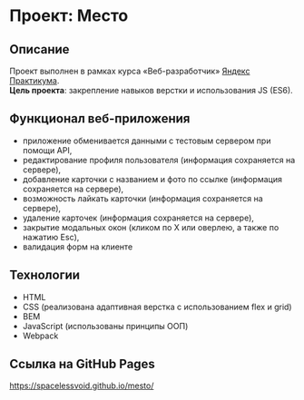 # Проект: Место

## Описание

Проект выполнен в рамках курса «Веб-разработчик» [Яндекс Практикума](https://practicum.yandex.ru).\
**Цель проекта**: закрепление навыков верстки и использования JS (ES6).

## Функционал веб-приложения

- приложение обменивается данными с тестовым сервером при помощи API,
- редактирование профиля пользователя (информация сохраняется на сервере),
- добавление карточки с названием и фото по ссылке (информация сохраняется на сервере),
- возможность лайкать карточки (информация сохраняется на сервере),
- удаление карточек (информация сохраняется на сервере),
- закрытие модальных окон (кликом по Х или оверлею, а также по нажатию Esc),
- валидация форм на клиенте

## Технологии

- HTML
- CSS (реализована адаптивная верстка с использованием flex и grid)
- BEM
- JavaScript (использованы принципы ООП)
- Webpack

## Ссылка на GitHub Pages

https://spacelessvoid.github.io/mesto/
